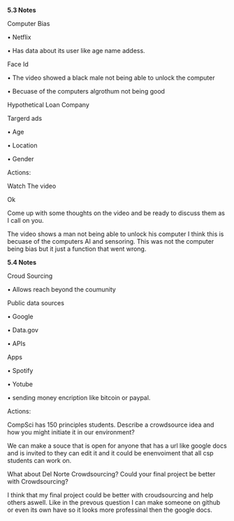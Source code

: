 **5.3 Notes**

Computer Bias

• Netflix

  • Has data about its user like age name addess.
  
Face Id

• The video showed a black male not being able to unlock the computer

  • Becuase of the computers algrothum not being good
  
Hypothetical Loan Company


Targerd ads

  • Age
  
  • Location
  
  • Gender


Actions:

Watch The video

Ok

Come up with some thoughts on the video and be ready to discuss them as I call on you.

The video shows a man not being able to unlock his computer I think this is becuase of the computers AI and sensoring. This was not the computer being bias but it just  a function that went wrong.



**5.4 Notes**

Croud Sourcing

• Allows reach beyond the coumunity

Public data sources

• Google

• Data.gov

• APIs


Apps

• Spotify

• Yotube

• sending money encription like bitcoin or paypal.


Actions:

CompSci has 150 principles students. Describe a crowdsource idea and how you might initiate it in our environment?

We can make a souce that is open for anyone that has a url like google docs and is invited to they can edit it and it could be enenvoiment that all csp students can work on.

What about Del Norte Crowdsourcing? Could your final project be better with Crowdsourcing?

I think that my final project could be better with croudsourcing and help others aswell. Like in the prevous question I can make someone on github or even its own have so it looks more professinal then the google docs.
